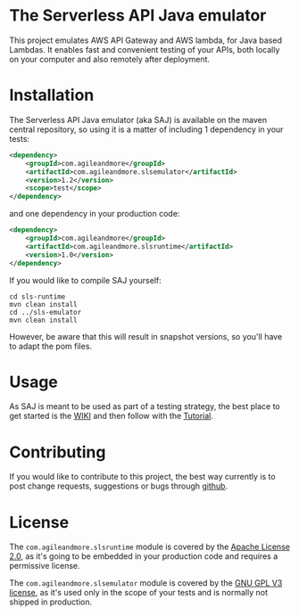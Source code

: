 # The Serverless API Java emulator
This project emulates AWS API Gateway and AWS lambda, for Java based Lambdas.
It enables fast and convenient testing of your APIs, both locally on your computer and also remotely after deployment.

# Installation
The Serverless API Java emulator (aka SAJ) is available on the maven central repository, so using it is 
a matter of including 1 dependency in your tests:
```xml
<dependency>
    <groupId>com.agileandmore</groupId>
    <artifactId>com.agileandmore.slsemulator</artifactId>
    <version>1.2</version>
    <scope>test</scope>
</dependency>
``` 
and one dependency in your production code:
```xml
<dependency>
    <groupId>com.agileandmore</groupId>
    <artifactId>com.agileandmore.slsruntime</artifactId>
    <version>1.0</version>
</dependency>
``` 
If you would like to compile SAJ yourself:
```shell script
cd sls-runtime
mvn clean install
cd ../sls-emulator
mvn clean install
```
However, be aware that this will result in snapshot versions, so you'll have to adapt the pom files.
# Usage
As SAJ is meant to be used as part of a testing strategy, the best place to get started is the
[WIKI](https://github.com/pognibene/serverless-java-emu/wiki) and then follow with the [Tutorial](https://github.com/pognibene/serverless-java-emu/wiki/Tutorial).
# Contributing
If you would like to contribute to this project, the best way currently is to post change requests, suggestions or bugs
through [github](https://github.com/pognibene/serverless-java-emu/issues).
# License
The `com.agileandmore.slsruntime` module is covered by the [Apache License 2.0](https://www.apache.org/licenses/LICENSE-2.0), as it's going to be embedded
in your production code and requires a permissive license.

The `com.agileandmore.slsemulator` module is covered by the [GNU GPL V3 license](https://www.gnu.org/licenses/gpl-3.0.en.html), as it's used only in the scope
of your tests and is normally not shipped in production.
